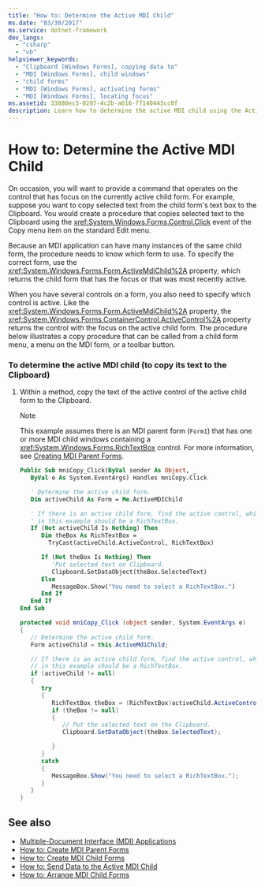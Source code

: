 ```yaml
---
title: "How to: Determine the Active MDI Child"
ms.date: "03/30/2017"
ms.service: dotnet-framework
dev_langs: 
  - "csharp"
  - "vb"
helpviewer_keywords: 
  - "Clipboard [Windows Forms], copying data to"
  - "MDI [Windows Forms], child windows"
  - "child forms"
  - "MDI [Windows Forms], activating forms"
  - "MDI [Windows Forms], locating focus"
ms.assetid: 33880ec3-0207-4c2b-a616-ff140443cc0f
description: Learn how to determine the active MDI child using the ActiveMdiChild property, which returns the child form that has the focus or that was most recently active.
---
```

# How to: Determine the Active MDI Child

On occasion, you will want to provide a command that operates on the control that has focus on the currently active child form. For example, suppose you want to copy selected text from the child form's text box to the Clipboard. You would create a procedure that copies selected text to the Clipboard using the <xref:System.Windows.Forms.Control.Click> event of the Copy menu item on the standard Edit menu.

Because an MDI application can have many instances of the same child form, the procedure needs to know which form to use. To specify the correct form, use the <xref:System.Windows.Forms.Form.ActiveMdiChild%2A> property, which returns the child form that has the focus or that was most recently active.

When you have several controls on a form, you also need to specify which control is active. Like the <xref:System.Windows.Forms.Form.ActiveMdiChild%2A> property, the <xref:System.Windows.Forms.ContainerControl.ActiveControl%2A> property returns the control with the focus on the active child form. The procedure below illustrates a copy procedure that can be called from a child form menu, a menu on the MDI form, or a toolbar button.

### To determine the active MDI child (to copy its text to the Clipboard)

1. Within a method, copy the text of the active control of the active child form to the Clipboard.

    > [!NOTE]
    > This example assumes there is an MDI parent form (`Form1`) that has one or more MDI child windows containing a <xref:System.Windows.Forms.RichTextBox> control. For more information, see [Creating MDI Parent Forms](how-to-create-mdi-parent-forms.md).

    ```vb
    Public Sub mniCopy_Click(ByVal sender As Object, _
       ByVal e As System.EventArgs) Handles mniCopy.Click

       ' Determine the active child form.
       Dim activeChild As Form = Me.ActiveMDIChild

       ' If there is an active child form, find the active control, which
       ' in this example should be a RichTextBox.
       If (Not activeChild Is Nothing) Then
          Dim theBox As RichTextBox = _
            TryCast(activeChild.ActiveControl, RichTextBox)

          If (Not theBox Is Nothing) Then
             'Put selected text on Clipboard.
             Clipboard.SetDataObject(theBox.SelectedText)
          Else
             MessageBox.Show("You need to select a RichTextBox.")
          End If
       End If
    End Sub
    ```

    ```csharp
    protected void mniCopy_Click (object sender, System.EventArgs e)
    {
       // Determine the active child form.
       Form activeChild = this.ActiveMdiChild;

       // If there is an active child form, find the active control, which
       // in this example should be a RichTextBox.
       if (activeChild != null)
       {
          try
          {
             RichTextBox theBox = (RichTextBox)activeChild.ActiveControl;
             if (theBox != null)
             {
                // Put the selected text on the Clipboard.
                Clipboard.SetDataObject(theBox.SelectedText);

             }
          }
          catch
          {
             MessageBox.Show("You need to select a RichTextBox.");
          }
       }
    }
    ```

## See also

- [Multiple-Document Interface (MDI) Applications](multiple-document-interface-mdi-applications.md)
- [How to: Create MDI Parent Forms](how-to-create-mdi-parent-forms.md)
- [How to: Create MDI Child Forms](how-to-create-mdi-child-forms.md)
- [How to: Send Data to the Active MDI Child](how-to-send-data-to-the-active-mdi-child.md)
- [How to: Arrange MDI Child Forms](how-to-arrange-mdi-child-forms.md)
